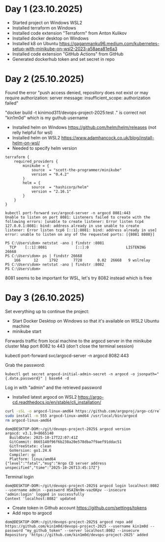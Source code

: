 
# Day 1 (23.10.2025)
- Started project on Windows WSL2
- Installed terraform on Windows
- Installed code extension "Terraform" from Anton Kulikov
- Installed docker desktop on Windows
- Installed k8 on Ubuntu https://gaganmanku96.medium.com/kubernetes-setup-with-minikube-on-wsl2-2023-a58aea81e6a3
- Installed code extension "GitHub Actions" from GitHub
- Generated dockerhub token and set secret in repo

# Day 2 (25.10.2025)
Found the error "push access denied, repository does not exist or may require authorization: server message: insufficient_scope: authorization failed"

"docker build -t kinimod311/devops-project-2025:test ." is correct not "kin1m0d" which is my guthub username

- Installed helm on Windows https://github.com/helm/helm/releases (not relly helpful for wsl)
- Installed helm on WSL2 https://www.adamhancock.co.uk/blog/install-helm-on-wsl/
- Needed to specify helm version
```
terraform {
    required_providers {
        minikube = {
            source  = "scott-the-programmer/minikube"
            version = "0.4.2"
        }
        helm = {
            source  = "hashicorp/helm"
            version = "2.16.1"
        }
    }
}
```

```
kubectl port-forward svc/argocd-server -n argocd 8081:443
Unable to listen on port 8081: Listeners failed to create with the following errors: [unable to create listener: Error listen tcp4 127.0.0.1:8081: bind: address already in use unable to create listener: Error listen tcp6 [::1]:8081: bind: address already in use]
error: unable to listen on any of the requested ports: [{8081 8080}]
```
```
PS C:\Users\dom> netstat -ano | findstr :8081
  TCP    [::1]:8081             [::]:0                 LISTENING       26668
PS C:\Users\dom> ps | findstr 26668
    166      12     1792       7728       0.02  26668   9 wslrelay
PS C:\Users\dom> netstat -ano | findstr :8082
PS C:\Users\dom>
```
8081 seems to be important for WSL, let's try 8082 instead which is free


# Day 3 (26.10.2025)
Set everything up to continue the project:
- Start Docker Desktop on Windows so that it's available on WSL2 Ubuntu machine
- minikube start


Forwards traffic from local machine to the argocd server in the minikube cluster
Map port 8082 to 443
(don't close the terminal session)

kubectl port-forward svc/argocd-server -n argocd 8082:443



Grab the password:
```
kubectl get secret argocd-initial-admin-secret -n argocd -o jsonpath="{.data.password}" | base64 -d
```

Log in with "admin" and the retrieved password


- Installed latest argocd on WSL2 https://argo-cd.readthedocs.io/en/stable/cli_installation/
``` sh
curl -sSL -o argocd-linux-amd64 https://github.com/argoproj/argo-cd/releases/latest/download/argocd-linux-amd64
sudo install -m 555 argocd-linux-amd64 /usr/local/bin/argocd
rm argocd-linux-amd64
```
```
dom@DESKTOP-DOM:~/git/devops-project-2025$ argocd version
argocd: v3.1.9+8665140
  BuildDate: 2025-10-17T22:07:41Z
  GitCommit: 8665140f96f6b238a20e578dba7f9aef91ddac51
  GitTreeState: clean
  GoVersion: go1.24.6
  Compiler: gc
  Platform: linux/amd64
{"level":"fatal","msg":"Argo CD server address unspecified","time":"2025-10-26T13:45:17Z"}
```
Terminal login
```
dom@DESKTOP-DOM:~/git/devops-project-2025$ argocd login localhost:8082 --username admin --password HSAINn9m-vaz6Kpv --insecure
'admin:login' logged in successfully
Context 'localhost:8082' updated
```


- Create token in Github account https://github.com/settings/tokens
- Add repo to argocd
```
dom@DESKTOP-DOM:~/git/devops-project-2025$ argocd repo add https://github.com/kin1m0d/devops-project-2025 --username kin1m0d --password "my_github_token" --server localhost:8082 --insecure
Repository 'https://github.com/kin1m0d/devops-project-2025' added
```






